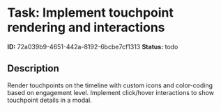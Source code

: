 # Task: Implement touchpoint rendering and interactions

**ID:** 72a039b9-4651-442a-8192-6bcbe7cf1313
**Status:** todo

## Description

Render touchpoints on the timeline with custom icons and color-coding based on engagement level. Implement click/hover interactions to show touchpoint details in a modal.
